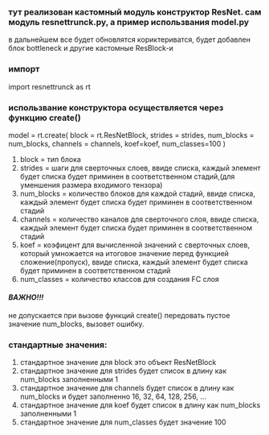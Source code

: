 ### тут реализован кастомный модуль конструктор ResNet. сам модуль resnettrunck.py, а пример использвания model.py

в дальнейшем все будет обновлятся кориктериватся, будет добавлен блок bottleneck и другие кастомные ResBlock-и

### импорт
import resnettrunck as rt

### использвание конструктора осуществляется через функцию create()
model = rt.create(
    block = rt.ResNetBlock, 
    strides = strides, 
    num_blocks = num_blocks, 
    channels = channels, 
    koef=koef, 
    num_classes=100
)

1. block = тип блока
2. strides = шаги для сверточных слоев, ввиде списка, каждый элемент будет списка будет приминен в соответственном стадий,(для уменшения размера входимого тензора) 
3. num_blocks = количество блоков для каждой стадий, ввиде списка, каждый элемент будет списка будет приминен в соответственном стадий
4. channels = количество каналов для сверточного слоя, ввиде списка, каждый элемент будет списка будет приминен в соответственном стадий
5. koef = коэфицент для вычисленной значений с сверточных слоев, который умножается на итоговое значение перед функцией сложение(пропуск), ввиде списка, каждый элемент будет списка будет приминен в соответственном стадий
6. num_classes = количество классов для создания FC слоя

#### *ВАЖНО!!!*
не допускается при вызове функций create() передовать пустое значение num_blocks, вызовет ошибку.

### стандартные значения:
1. стандартное значение для block это объект ResNetBlock
2. стандартное значение для strides будет список в длину как num_blocks заполненными 1
3. стандартное значение для channels будет список в длину как num_blocks и будет заполненно 16, 32, 64, 128, 256, ...
4. стандартное значение для koef будет список в длину как num_blocks заполненными 1
5. стандартное значение для num_classes будет значение 100
